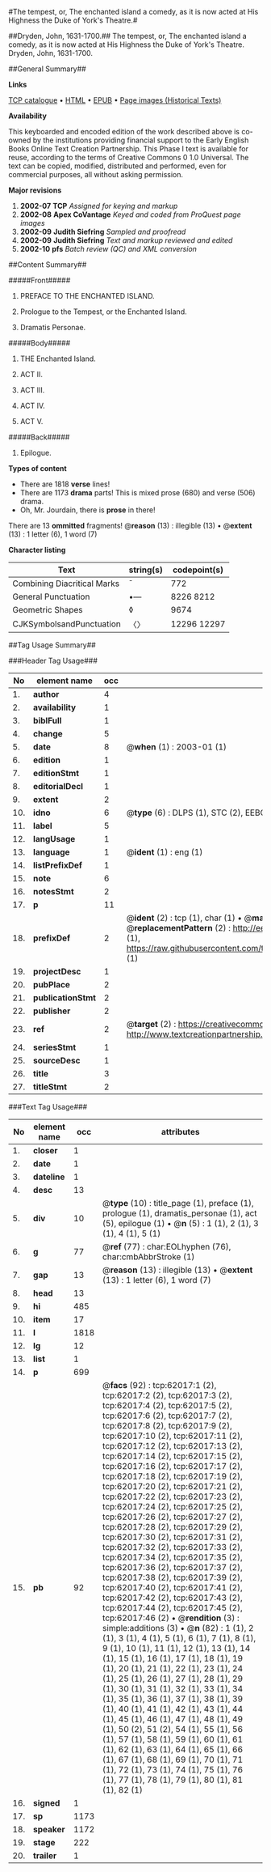 #The tempest, or, The enchanted island a comedy, as it is now acted at His Highness the Duke of York's Theatre.#

##Dryden, John, 1631-1700.##
The tempest, or, The enchanted island a comedy, as it is now acted at His Highness the Duke of York's Theatre.
Dryden, John, 1631-1700.

##General Summary##

**Links**

[TCP catalogue](http://www.ota.ox.ac.uk/tcp/)  • 
[HTML](http://tei.it.ox.ac.uk/tcp/Texts-HTML/free/A59/A59520.html)  • 
[EPUB](http://tei.it.ox.ac.uk/tcp/Texts-EPUB/free/A59/A59520.epub) • 
[Page images (Historical Texts)](https://data.historicaltexts.jisc.ac.uk/view?pubId=eebo-12435428e&pageId=eebo-12435428e-62017-1)

**Availability**

This keyboarded and encoded edition of the
	       work described above is co-owned by the institutions
	       providing financial support to the Early English Books
	       Online Text Creation Partnership. This Phase I text is
	       available for reuse, according to the terms of Creative
	       Commons 0 1.0 Universal. The text can be copied,
	       modified, distributed and performed, even for
	       commercial purposes, all without asking permission.

**Major revisions**

1. __2002-07__ __TCP__ *Assigned for keying and markup*
1. __2002-08__ __Apex CoVantage__ *Keyed and coded from ProQuest page images*
1. __2002-09__ __Judith Siefring__ *Sampled and proofread*
1. __2002-09__ __Judith Siefring__ *Text and markup reviewed and edited*
1. __2002-10__ __pfs__ *Batch review (QC) and XML conversion*

##Content Summary##

#####Front#####

1. PREFACE TO THE ENCHANTED ISLAND.

1. Prologue to the Tempest, or the Enchanted Island.

1. Dramatis Personae.

#####Body#####

1. THE Enchanted Island.

1. ACT II.

1. ACT III.

1. ACT IV.

1. ACT V.

#####Back#####

1. Epilogue.

**Types of content**

  * There are 1818 **verse** lines!
  * There are 1173 **drama** parts! This is mixed prose (680) and verse (506) drama.
  * Oh, Mr. Jourdain, there is **prose** in there!

There are 13 **ommitted** fragments! 
 @__reason__ (13) : illegible (13)  •  @__extent__ (13) : 1 letter (6), 1 word (7)

**Character listing**


|Text|string(s)|codepoint(s)|
|---|---|---|
|Combining             Diacritical Marks|̄|772|
|General Punctuation|•—|8226 8212|
|Geometric Shapes|◊|9674|
|CJKSymbolsandPunctuation|〈〉|12296 12297|

##Tag Usage Summary##

###Header Tag Usage###

|No|element name|occ|attributes|
|---|---|---|---|
|1.|__author__|4||
|2.|__availability__|1||
|3.|__biblFull__|1||
|4.|__change__|5||
|5.|__date__|8| @__when__ (1) : 2003-01 (1)|
|6.|__edition__|1||
|7.|__editionStmt__|1||
|8.|__editorialDecl__|1||
|9.|__extent__|2||
|10.|__idno__|6| @__type__ (6) : DLPS (1), STC (2), EEBO-CITATION (1), OCLC (1), VID (1)|
|11.|__label__|5||
|12.|__langUsage__|1||
|13.|__language__|1| @__ident__ (1) : eng (1)|
|14.|__listPrefixDef__|1||
|15.|__note__|6||
|16.|__notesStmt__|2||
|17.|__p__|11||
|18.|__prefixDef__|2| @__ident__ (2) : tcp (1), char (1)  •  @__matchPattern__ (2) : ([0-9\-]+):([0-9IVX]+) (1), (.+) (1)  •  @__replacementPattern__ (2) : http://eebo.chadwyck.com/downloadtiff?vid=$1&page=$2 (1), https://raw.githubusercontent.com/textcreationpartnership/Texts/master/tcpchars.xml#$1 (1)|
|19.|__projectDesc__|1||
|20.|__pubPlace__|2||
|21.|__publicationStmt__|2||
|22.|__publisher__|2||
|23.|__ref__|2| @__target__ (2) : https://creativecommons.org/publicdomain/zero/1.0/ (1), http://www.textcreationpartnership.org/docs/. (1)|
|24.|__seriesStmt__|1||
|25.|__sourceDesc__|1||
|26.|__title__|3||
|27.|__titleStmt__|2||


###Text Tag Usage###

|No|element name|occ|attributes|
|---|---|---|---|
|1.|__closer__|1||
|2.|__date__|1||
|3.|__dateline__|1||
|4.|__desc__|13||
|5.|__div__|10| @__type__ (10) : title_page (1), preface (1), prologue (1), dramatis_personae (1), act (5), epilogue (1)  •  @__n__ (5) : 1 (1), 2 (1), 3 (1), 4 (1), 5 (1)|
|6.|__g__|77| @__ref__ (77) : char:EOLhyphen (76), char:cmbAbbrStroke (1)|
|7.|__gap__|13| @__reason__ (13) : illegible (13)  •  @__extent__ (13) : 1 letter (6), 1 word (7)|
|8.|__head__|13||
|9.|__hi__|485||
|10.|__item__|17||
|11.|__l__|1818||
|12.|__lg__|12||
|13.|__list__|1||
|14.|__p__|699||
|15.|__pb__|92| @__facs__ (92) : tcp:62017:1 (2), tcp:62017:2 (2), tcp:62017:3 (2), tcp:62017:4 (2), tcp:62017:5 (2), tcp:62017:6 (2), tcp:62017:7 (2), tcp:62017:8 (2), tcp:62017:9 (2), tcp:62017:10 (2), tcp:62017:11 (2), tcp:62017:12 (2), tcp:62017:13 (2), tcp:62017:14 (2), tcp:62017:15 (2), tcp:62017:16 (2), tcp:62017:17 (2), tcp:62017:18 (2), tcp:62017:19 (2), tcp:62017:20 (2), tcp:62017:21 (2), tcp:62017:22 (2), tcp:62017:23 (2), tcp:62017:24 (2), tcp:62017:25 (2), tcp:62017:26 (2), tcp:62017:27 (2), tcp:62017:28 (2), tcp:62017:29 (2), tcp:62017:30 (2), tcp:62017:31 (2), tcp:62017:32 (2), tcp:62017:33 (2), tcp:62017:34 (2), tcp:62017:35 (2), tcp:62017:36 (2), tcp:62017:37 (2), tcp:62017:38 (2), tcp:62017:39 (2), tcp:62017:40 (2), tcp:62017:41 (2), tcp:62017:42 (2), tcp:62017:43 (2), tcp:62017:44 (2), tcp:62017:45 (2), tcp:62017:46 (2)  •  @__rendition__ (3) : simple:additions (3)  •  @__n__ (82) : 1 (1), 2 (1), 3 (1), 4 (1), 5 (1), 6 (1), 7 (1), 8 (1), 9 (1), 10 (1), 11 (1), 12 (1), 13 (1), 14 (1), 15 (1), 16 (1), 17 (1), 18 (1), 19 (1), 20 (1), 21 (1), 22 (1), 23 (1), 24 (1), 25 (1), 26 (1), 27 (1), 28 (1), 29 (1), 30 (1), 31 (1), 32 (1), 33 (1), 34 (1), 35 (1), 36 (1), 37 (1), 38 (1), 39 (1), 40 (1), 41 (1), 42 (1), 43 (1), 44 (1), 45 (1), 46 (1), 47 (1), 48 (1), 49 (1), 50 (2), 51 (2), 54 (1), 55 (1), 56 (1), 57 (1), 58 (1), 59 (1), 60 (1), 61 (1), 62 (1), 63 (1), 64 (1), 65 (1), 66 (1), 67 (1), 68 (1), 69 (1), 70 (1), 71 (1), 72 (1), 73 (1), 74 (1), 75 (1), 76 (1), 77 (1), 78 (1), 79 (1), 80 (1), 81 (1), 82 (1)|
|16.|__signed__|1||
|17.|__sp__|1173||
|18.|__speaker__|1172||
|19.|__stage__|222||
|20.|__trailer__|1||
